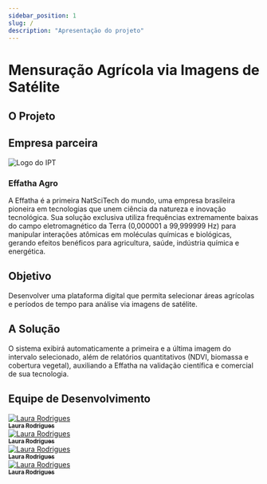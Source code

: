```yaml
---
sidebar_position: 1
slug: /
description: "Apresentação do projeto"
---
```


# Mensuração Agrícola via Imagens de Satélite

## O Projeto

## Empresa parceira

<div style={{ display: 'flex', alignItems: 'center', flexWrap: 'wrap', marginBottom: '2rem' }}>
  <div style={{ flex: '0 0 300px', margin: '0 auto 1rem' }}>
    <img src={require("../static/img/effatha_agro_logo.jpeg").default} alt="Logo do IPT" style={{ width: '100%', maxWidth: '400px', height: 'auto' }} />
  </div>
  <div style={{ flex: '1', minWidth: '300px', paddingLeft: '1rem' }}>
    <h3>Effatha Agro</h3>
    <p>A Effatha é a primeira NatSciTech do mundo, uma empresa brasileira pioneira em tecnologias que unem ciência da natureza e inovação tecnológica. Sua solução exclusiva utiliza frequências extremamente baixas do campo eletromagnético da Terra (0,000001 a 99,999999 Hz) para manipular interações atômicas em moléculas químicas e biológicas, gerando efeitos benéficos para agricultura, saúde, indústria química e energética.</p>
  </div>
</div>

## Objetivo

Desenvolver uma plataforma digital que permita selecionar áreas agrícolas e períodos de tempo para análise via imagens de satélite.

## A Solução

O sistema exibirá automaticamente a primeira e a última imagem do intervalo selecionado, além de relatórios quantitativos (NDVI, biomassa e cobertura vegetal), auxiliando a Effatha na validação científica e comercial de sua tecnologia.

## Equipe de Desenvolvimento

<div style={{ display: 'flex', flexWrap: 'wrap', justifyContent: 'center', maxWidth: '100%' }}>
  <div style={{ margin: 10, textAlign: 'center', width: '20%', minWidth: '120px', maxWidth: '150px' }}>
    <a href="https://www.linkedin.com/in/laura-rodrigues31/">
      <img src={require("../static/img/Laura.png").default} style={{ borderRadius: '10%', width: '100%' }} alt="Laura Rodrigues" />
      <br />
      <sub><b>Laura Rodrigues</b></sub>
    </a>
  </div>
  <div style={{ margin: 10, textAlign: 'center', width: '20%', minWidth: '120px', maxWidth: '150px' }}>
    <a href="https://www.linkedin.com/in/laura-rodrigues31/">
      <img src={require("../static/img/Laura.png").default} style={{ borderRadius: '10%', width: '100%' }} alt="Laura Rodrigues" />
      <br />
      <sub><b>Laura Rodrigues</b></sub>
    </a>
  </div>
  <div style={{ margin: 10, textAlign: 'center', width: '20%', minWidth: '120px', maxWidth: '150px' }}>
    <a href="https://www.linkedin.com/in/laura-rodrigues31/">
      <img src={require("../static/img/Laura.png").default} style={{ borderRadius: '10%', width: '100%' }} alt="Laura Rodrigues" />
      <br />
      <sub><b>Laura Rodrigues</b></sub>
    </a>
  </div>
  <div style={{ margin: 10, textAlign: 'center', width: '20%', minWidth: '120px', maxWidth: '150px' }}>
    <a href="https://www.linkedin.com/in/laura-rodrigues31/">
      <img src={require("../static/img/Laura.png").default} style={{ borderRadius: '10%', width: '100%' }} alt="Laura Rodrigues" />
      <br />
      <sub><b>Laura Rodrigues</b></sub>
    </a>
  </div>
</div>